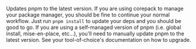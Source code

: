 Updates pnpm to the latest version. If you are using corepack to manage your package manager, you should be fine to continue your normal workflow. Just run `pnpm install` to update your deps and you should be good to go. If you are using a self-managed version of pnpm (i.e. global install, mise-en-place, etc...), you'll need to manually update pnpm to the latest version. See your tool-of-choice's documentation on how to upgrade.
```
